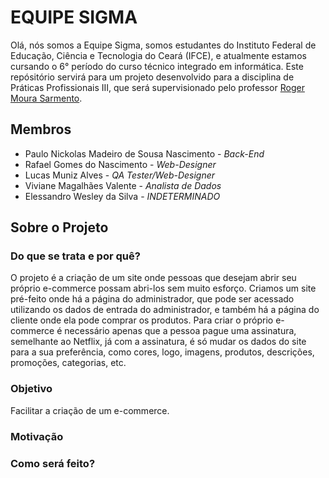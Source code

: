 # EQUIPE SIGMA

Olá, nós somos a Equipe Sigma, somos estudantes do Instituto Federal de Educação, Ciência e Tecnologia do Ceará (IFCE), e atualmente estamos cursando o 6° período do curso técnico integrado em informática. Este repósitório servirá para um projeto desenvolvido para a disciplina de Práticas Profissionais III, que será supervisionado pelo professor [Roger Moura Sarmento](https://github.com/rogermsarmento).

## Membros

- Paulo Nickolas Madeiro de Sousa Nascimento - *Back-End*
- Rafael Gomes do Nascimento - *Web-Designer*
- Lucas Muniz Alves - *QA Tester/Web-Designer*
- Viviane Magalhães Valente - *Analista de Dados*
- Elessandro Wesley da Silva - *INDETERMINADO*

## Sobre o Projeto

### Do que se trata e por quê?

O projeto é a criação de um site onde pessoas que desejam abrir seu próprio e-commerce possam abri-los sem muito esforço. Criamos um site pré-feito onde há a página do administrador, que pode ser acessado utilizando os dados de entrada do administrador, e também há a página do cliente onde ela pode comprar os produtos.
Para criar o próprio e-commerce é necessário apenas que a pessoa pague uma assinatura, semelhante ao Netflix, já com a assinatura, é só mudar os dados do site para a sua preferência, como cores, logo, imagens, produtos, descrições, promoções, categorias, etc.


### Objetivo

Facilitar a criação de um e-commerce.

### Motivação

### Como será feito?

